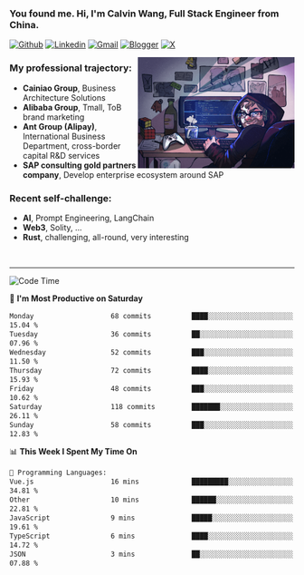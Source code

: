<!-- Greeting -->
### You found me. Hi, I'm Calvin Wang, Full Stack Engineer from China.

[![Github](https://img.shields.io/badge/-Github-000?style=flat&logo=Github&logoColor=white)](https://github.com/wangjunneil)
[![Linkedin](https://img.shields.io/badge/-LinkedIn-blue?style=flat&logo=Linkedin&logoColor=white)](https://www.linkedin.com/in/wangjunneil/)
[![Gmail](https://img.shields.io/badge/-Gmail-c14438?style=flat&logo=Gmail&logoColor=white)](mailto:wangjunneil@gmail.com)
[![Blogger](https://img.shields.io/badge/-Blogger-gray?style=flat&logo=Blogger&logoColor=white)](https://www.wangjun.dev)
[![X](https://img.shields.io/badge/-Twitter-gray?style=flat&logo=X&logoColor=white)](https://twitter.com/0xICalvin)

<!--Introduction -->

<img align="right" alt="img" src="https://raw.githubusercontent.com/wangjunneil/wangjunneil/main/imgs/cover_image.png" width="55%" height="auto" />

### My professional trajectory: 
- **Cainiao Group**, Business Architecture Solutions
- **Alibaba Group**, Tmall, ToB brand marketing
- **Ant Group (Alipay)**, International Business Department, cross-border capital R&D services
- **SAP consulting gold partners company**, Develop enterprise ecosystem around SAP
### Recent self-challenge:
- **AI**, Prompt Engineering, LangChain
- **Web3**, Solity, ...
- **Rust**, challenging, all-round, very interesting

<br/>

---
<!-- Your badges -->

<!--START_SECTION:waka-->
![Code Time](http://img.shields.io/badge/Code%20Time-333%20hrs%2016%20mins-blue)

📅 **I'm Most Productive on Saturday** 

```text
Monday                   68 commits          ████░░░░░░░░░░░░░░░░░░░░░   15.04 % 
Tuesday                  36 commits          ██░░░░░░░░░░░░░░░░░░░░░░░   07.96 % 
Wednesday                52 commits          ███░░░░░░░░░░░░░░░░░░░░░░   11.50 % 
Thursday                 72 commits          ████░░░░░░░░░░░░░░░░░░░░░   15.93 % 
Friday                   48 commits          ███░░░░░░░░░░░░░░░░░░░░░░   10.62 % 
Saturday                 118 commits         ███████░░░░░░░░░░░░░░░░░░   26.11 % 
Sunday                   58 commits          ███░░░░░░░░░░░░░░░░░░░░░░   12.83 % 
```


📊 **This Week I Spent My Time On** 

```text
💬 Programming Languages: 
Vue.js                   16 mins             █████████░░░░░░░░░░░░░░░░   34.81 % 
Other                    10 mins             ██████░░░░░░░░░░░░░░░░░░░   22.81 % 
JavaScript               9 mins              █████░░░░░░░░░░░░░░░░░░░░   19.61 % 
TypeScript               6 mins              ████░░░░░░░░░░░░░░░░░░░░░   14.72 % 
JSON                     3 mins              ██░░░░░░░░░░░░░░░░░░░░░░░   07.88 % 
```


<!--END_SECTION:waka-->
